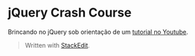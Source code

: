 # jQuery Crash Course
Brincando no jQuery sob orientação de um [tutorial no Youtube](https://www.youtube.com/watch?v=3nrLc_JOF7k&list=PLillGF-RfqbYJVXBgZ_nA7FTAAEpp_IAc&index=1).

> Written with [StackEdit](https://stackedit.io/).